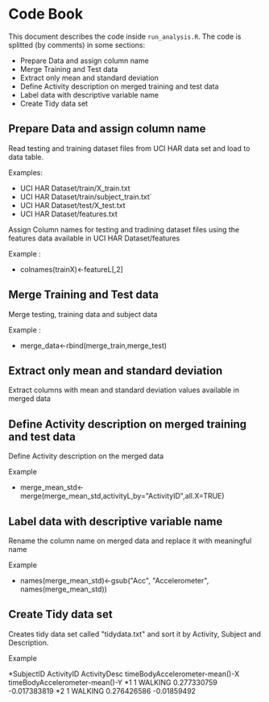 # Code Book

This document describes the code inside `run_analysis.R`. The code is splitted (by comments) in some sections:

* Prepare Data and assign column name
* Merge Training and Test data
* Extract only mean and standard deviation
* Define Activity description on merged training and test data
* Label data with descriptive variable name
* Create Tidy data set

## Prepare Data and assign column name

Read testing and training dataset files from UCI HAR data set and load to data table. 

Examples:

* UCI HAR Dataset/train/X_train.txt
* UCI HAR Dataset/train/subject_train.txt`
* UCI HAR Dataset/test/X_test.txt
* UCI HAR Dataset/features.txt

Assign Column names for testing and tradining dataset files using the features data available in UCI HAR Dataset/features

Example : 

*   colnames(trainX)<-featureL[,2]

## Merge Training and Test data

Merge testing, training data and subject data

Example : 

*   merge_data<-rbind(merge_train,merge_test)

##  Extract only mean and standard deviation

Extract columns with mean and standard deviation values available in merged data 

## Define Activity description on merged training and test data

Define Activity description on the merged data 

Example 

* merge_mean_std<-merge(merge_mean_std,activityL,by="ActivityID",all.X=TRUE)

## Label data with descriptive variable name

Rename the column name on merged data and replace it with meaningful name

Example
* names(merge_mean_std)<-gsub("Acc", "Accelerometer", names(merge_mean_std))

## Create Tidy data set

Creates tidy data set called "tidydata.txt" and sort it by Activity, Subject and Description. 

Example

*SubjectID	ActivityID	ActivityDesc	timeBodyAccelerometer-mean()-X	timeBodyAccelerometer-mean()-Y
*1	1	WALKING	0.277330759	-0.017383819
*2	1	WALKING	0.276426586	-0.01859492